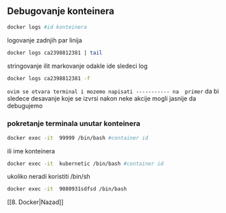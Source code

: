 ## Debugovanje konteinera

```bash
docker logs #id konteinera
```
logovanje zadnjih par linija 
```bash
docker logs ca2398812381 | tail
```

stringovanje ilit markovanje odakle ide sledeci log
```bash
docker logs ca2398812381 -f
```
`ovim se otvara terminal i mozemo napisati ----------- na  primer`
da bi sledece desavanje koje se izvrsi nakon neke akcije mogli jasnije da debugujemo

### pokretanje terminala unutar konteinera
```bash
docker exec -it  99999 /bin/bash #container id
```
ili ime konteinera
```bash
docker exec -it  kubernetic /bin/bash #container id
```
ukoliko neradi koristiti  /bin/sh
```bash
docker exec -it  9080931sdfsd /bin/bash 
```

[[8. Docker|Nazad]]

